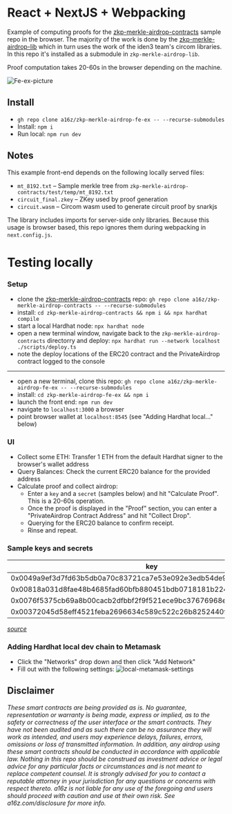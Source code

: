 # React + NextJS + Webpacking
Example of computing proofs for the [zkp-merkle-airdrop-contracts](https://github.com/a16z/zkp-merkle-airdrop-contracts) sample repo in the browser. The majority of the work is done by the [zkp-merkle-airdrop-lib](https://github.com/a16z/zkp-merkle-airdrop-lib) which in turn uses the work of the iden3 team's circom libraries. In this repo it's installed as a submodule in `zkp-merkle-airdrop-lib`.

Proof computation takes 20-60s in the browser depending on the machine.

![Fe-ex-picture](FE-EX.png)

## Install 
- `gh repo clone a16z/zkp-merkle-airdrop-fe-ex -- --recurse-submodules`
- Install: `npm i`
- Run local: `npm run dev`

## Notes
This example front-end depends on the following locally served files:
- `mt_8192.txt` – Sample merkle tree from `zkp-merkle-airdrop-contracts/test/temp/mt_8192.txt`
- `circuit_final.zkey` – ZKey used by proof generation
- `circuit.wasm` – Circom wasm used to generate circuit proof by snarkjs

The library includes imports for server-side only libraries. Because this usage is browser based, this repo ignores them during webpacking in `next.config.js`.

# Testing locally
### Setup
- clone the [zkp-merkle-airdrop-contracts](https://github.com/a16z/zkp-merkle-airdrop-contracts) repo: `gh repo clone a16z/zkp-merkle-airdrop-contracts -- --recurse-submodules`
- install: `cd zkp-merkle-airdrop-contracts && npm i && npx hardhat compile` 
- start a local Hardhat node: `npx hardhat node`
- open a new terminal window, navigate back to the `zkp-merkle-airdrop-contracts` directorry and deploy: `npx hardhat run --network localhost ./scripts/deploy.ts` 
- note the deploy locations of the ERC20 contract and the PrivateAirdrop contract logged to the console
---
- open a new terminal, clone this repo: `gh repo clone a16z/zkp-merkle-airdrop-fe-ex -- --recurse-submodules`
- install: `cd zkp-merkle-airdrop-fe-ex && npm i`
- launch the front end: `npm run dev`
- navigate to `localhost:3000` a browser 
- point browser wallet at `localhost:8545` (see "Adding Hardhat local..." below)

### UI
- Collect some ETH: Transfer 1 ETH from the default Hardhat signer to the browser's wallet address
- Query Balances: Check the current ERC20 balance for the provided address
- Calculate proof and collect airdrop:
    - Enter a `key` and a `secret` (samples below) and hit "Calculate Proof". This is a 20-60s operation.
    - Once the proof is displayed in the "Proof" section, you can enter a "PrivateAirdrop Contract Address" and hit "Collect Drop". 
    - Querying for the ERC20 balance to confirm receipt.
    - Rinse and repeat.

### Sample keys and secrets 
| key | secret |
| --- | --- |
| 0x0049a9ef3d7fd63b5db0a70c83721ca7e53e092e3edb54de90b07e3e069258fc | 0x003dbe3ecc58da8d8f530d24733846a794fc1047d58ab81fe2dfb240bbc2e994 |
| 0x00818a031d8fae48b4685fad60bfb880451bdb0718181b224e45b27b9cd21dd6 | 0x002966f64f1829eaefa9971f07294364c9ec106b4381ab373356e6ae16897c61 |
| 0x0076f5375cb69a8b00cacb2dfbbf2f9f521ece9bc37676968e403e3aa42d283c | 0x00284cddbdb17bca11bd55822cda81e28d91f8c0fc021fb1d82d32ca93b2488b |
| 0x00372045d58eff4521feba2696634c589c522c26b8252440fdc05588b36b0b9d | 0x00d5940fd9784bbfd8e69760cd8d7f469f685e1acddc1156d8d9910a8a5fd72c |

*[source](https://github.com/a16z/zkp-merkle-airdrop-contracts/blob/master/test/temp/mt_keys_8192.csv)*

### Adding Hardhat local dev chain to Metamask
- Click the "Networks" drop down and then click "Add Network"
- Fill out with the following settings:
![local-metamask-settings](local-metamask-settings.png)

## Disclaimer
_These smart contracts are being provided as is. No guarantee, representation or warranty is being made, express or implied, as to the safety or correctness of the user interface or the smart contracts. They have not been audited and as such there can be no assurance they will work as intended, and users may experience delays, failures, errors, omissions or loss of transmitted information. In addition, any airdrop using these smart contracts should be conducted in accordance with applicable law. Nothing in this repo should be construed as investment advice or legal advice for any particular facts or circumstances and is not meant to replace competent counsel. It is strongly advised for you to contact a reputable attorney in your jurisdiction for any questions or concerns with respect thereto.  a16z is not liable for any use of the foregoing and users should proceed with caution and use at their own risk. See a16z.com/disclosure for more info._
